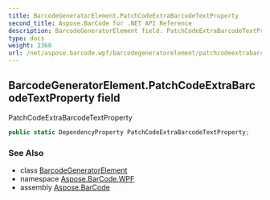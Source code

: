 ```yaml
---
title: BarcodeGeneratorElement.PatchCodeExtraBarcodeTextProperty
second_title: Aspose.BarCode for .NET API Reference
description: BarcodeGeneratorElement field. PatchCodeExtraBarcodeTextProperty
type: docs
weight: 2360
url: /net/aspose.barcode.wpf/barcodegeneratorelement/patchcodeextrabarcodetextproperty/
---
```

## BarcodeGeneratorElement.PatchCodeExtraBarcodeTextProperty field

PatchCodeExtraBarcodeTextProperty

```csharp
public static DependencyProperty PatchCodeExtraBarcodeTextProperty;
```

### See Also

* class [BarcodeGeneratorElement](../)
* namespace [Aspose.BarCode.WPF](../../barcodegeneratorelement/)
* assembly [Aspose.BarCode](../../../)



